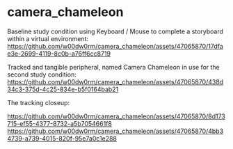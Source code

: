 # camera_chameleon

Baseline study condition using Keyboard / Mouse to complete a storyboard within a virtual environment:
https://github.com/w00dw0rm/camera_chameleon/assets/47065870/17dfae3e-2699-4119-8c0b-a76ff6cc8719

Tracked and tangible peripheral, named Camera Chameleon in use for the second study condition:
https://github.com/w00dw0rm/camera_chameleon/assets/47065870/438d34c3-375d-4c25-834e-b5f0164bab21

The tracking closeup:

https://github.com/w00dw0rm/camera_chameleon/assets/47065870/8d173715-ef55-4377-8732-a5b7054661f8
https://github.com/w00dw0rm/camera_chameleon/assets/47065870/4bb34739-a739-4015-820f-95e7a0c1e288

